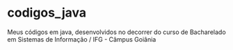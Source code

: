 # codigos_java
Meus códigos em java, desenvolvidos no decorrer do curso de Bacharelado em Sistemas de Informação / IFG - Câmpus Goiânia

